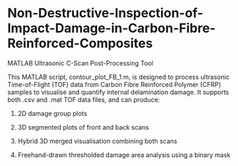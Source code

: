 # Non-Destructive-Inspection-of-Impact-Damage-in-Carbon-Fibre-Reinforced-Composites

MATLAB Ultrasonic C-Scan Post-Processing Tool

This MATLAB script, contour_plot_FB_1.m, is designed to process ultrasonic Time-of-Flight (TOF) data from Carbon Fibre Reinforced Polymer (CFRP) samples to visualise and quantify internal delamination damage. It supports both .csv and .mat TOF data files, and can produce:

1. 2D damage group plots

2. 3D segmented plots of front and back scans
   
4. Hybrid 3D merged visualisation combining both scans
   
6. Freehand-drawn thresholded damage area analysis using a binary mask
   


